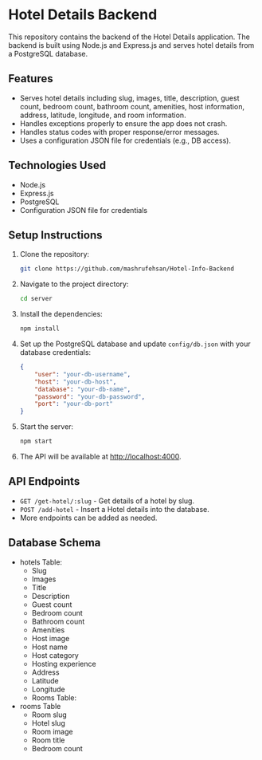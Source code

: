# Hotel Details Backend

This repository contains the backend of the Hotel Details application. The backend is built using Node.js and Express.js and serves hotel details from a PostgreSQL database.

## Features
- Serves hotel details including slug, images, title, description, guest count, bedroom count, bathroom count, amenities, host information, address, latitude, longitude, and room information.
- Handles exceptions properly to ensure the app does not crash.
- Handles status codes with proper response/error messages.
- Uses a configuration JSON file for credentials (e.g., DB access).

## Technologies Used
- Node.js
- Express.js
- PostgreSQL
- Configuration JSON file for credentials


## Setup Instructions
1. Clone the repository:
    ```bash
    git clone https://github.com/mashrufehsan/Hotel-Info-Backend
    ```
2. Navigate to the project directory:
    ```bash
    cd server
    ```
3. Install the dependencies:
    ```bash
    npm install
    ```
4. Set up the PostgreSQL database and update `config/db.json` with your database credentials:
    ```json
    {
        "user": "your-db-username",
        "host": "your-db-host",
        "database": "your-db-name",
        "password": "your-db-password",
        "port": "your-db-port"
    }
    ```
5. Start the server:
    ```bash
    npm start
    ```
6. The API will be available at [http://localhost:4000](http://localhost:4000).

## API Endpoints
- `GET /get-hotel/:slug` - Get details of a hotel by slug.
- `POST /add-hotel` - Insert a Hotel details into the database.
- More endpoints can be added as needed.

## Database Schema
- hotels Table:
  - Slug
  - Images
  - Title
  - Description
  - Guest count
  - Bedroom count
  - Bathroom count
  - Amenities
  - Host image
  - Host name
  - Host category
  - Hosting experience
  - Address
  - Latitude
  - Longitude
  - Rooms Table:
- rooms Table
  - Room slug
  - Hotel slug
  - Room image
  - Room title
  - Bedroom count
